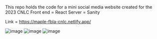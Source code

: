 This repo holds the code for a mini social media website created for the 2023 CNLC
Front end = React
Server = Sanity 



Link = https://maple-fbla-cnlc.netlify.app/



![image](https://github.com/ErinTomorri/CNLC-MAPLE/assets/97967950/90981e8c-4612-4bdc-b9ad-28432dd939ec)
![image](https://github.com/ErinTomorri/CNLC-MAPLE/assets/97967950/395ac6b4-ea8b-4354-ae2b-a942c9d15b95)
![image](https://github.com/ErinTomorri/CNLC-MAPLE/assets/97967950/65a3a603-ef7f-4fce-9c42-c7b09e9a4ef7)
